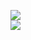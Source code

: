 [![](https://img.shields.io/badge/Made%20With-Github%20Spray-lightgrey.svg?style=for-the-badge&logo=github)](https://github.com/Annihil/github-spray#5776)  
[![](https://i.imgur.com/2DrTn0Z.gif)](https://github.com/Annihil/github-spray)